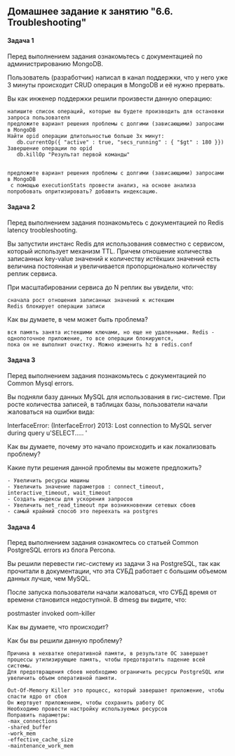 ## Домашнее задание к занятию "6.6. Troubleshooting"

#### Задача 1

Перед выполнением задания ознакомьтесь с документацией по администрированию MongoDB.

Пользователь (разработчик) написал в канал поддержки, что у него уже 3 минуты происходит CRUD операция в MongoDB и её нужно прервать.

Вы как инженер поддержки решили произвести данную операцию:

    напишите список операций, которые вы будете производить для остановки запроса пользователя
    предложите вариант решения проблемы с долгими (зависающими) запросами в MongoDB
    Найти opid операции длитольностью больше 3х минут:  
       db.currentOp({ "active" : true, "secs_running" : { "$gt" : 180 }})
    Завершение операции по opid
       db.killOp "Результат первой команды"


    предложите вариант решения проблемы с долгими (зависающими) запросами в MongoDB
     с помощью executionStats провести анализ, на основе анализа попробовать опритизировать? добавить индексацию.



#### Задача 2

Перед выполнением задания познакомьтесь с документацией по Redis latency troobleshooting.

Вы запустили инстанс Redis для использования совместно с сервисом, который использует механизм TTL. Причем отношение количества записанных key-value значений к количеству истёкших значений есть величина постоянная и увеличивается пропорционально количеству реплик сервиса.

При масштабировании сервиса до N реплик вы увидели, что:

    сначала рост отношения записанных значений к истекшим
    Redis блокирует операции записи

Как вы думаете, в чем может быть проблема?

    вся память занята истекшими ключами, но еще не удаленными. Redis - однопоточное приложение, то все операции блокируются,
    пока он не выполнит очистку. Можно изменить hz в redis.conf
    
#### Задача 3

Перед выполнением задания познакомьтесь с документацией по Common Mysql errors.

Вы подняли базу данных MySQL для использования в гис-системе. При росте количества записей, в таблицах базы, пользователи начали жаловаться на ошибки вида:

InterfaceError: (InterfaceError) 2013: Lost connection to MySQL server during query u'SELECT..... '

Как вы думаете, почему это начало происходить и как локализовать проблему?

Какие пути решения данной проблемы вы можете предложить?

    - Увеличить ресурсы машины 
    - Увеличить значение параметров : connect_timeout, interactive_timeout, wait_timeout
    - Создать индексы для ускорения запросов
    - Увеличить net_read_timeout при возникновении сетевых сбоев
    - самый крайний способ это переехать на postgres

#### Задача 4

Перед выполнением задания ознакомтесь со статьей Common PostgreSQL errors из блога Percona.

Вы решили перевести гис-систему из задачи 3 на PostgreSQL, так как прочитали в документации, что эта СУБД работает с большим объемом данных лучше, чем MySQL.

После запуска пользователи начали жаловаться, что СУБД время от времени становится недоступной. В dmesg вы видите, что:

postmaster invoked oom-killer

Как вы думаете, что происходит?

Как бы вы решили данную проблему?

    Причина в нехватке оперативной памяти, в результате ОС завершает процессы утилизирующие память, чтобы предотвратить падение всей системы.
    Для предотвращения сбоев необходимо ограничить ресурсы PostgreSQL или увеличить объем оперативной памяти.
 
    Out-Of-Memory Killer это процесс, который завершает приложение, чтобы спасти ядро от сбоя
    Он жертвует приложением, чтобы сохранить работу ОС
    Необходимо провести настройку используемых ресурсов
    Поправить параметры:
    -max_connections
    -shared_buffer
    -work_mem
    -effective_cache_size
    -maintenance_work_mem